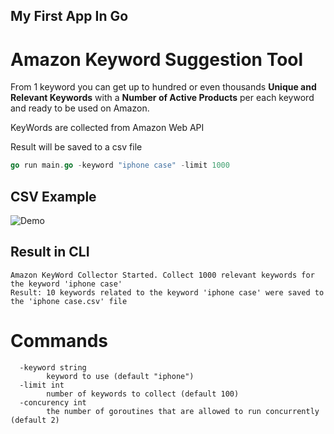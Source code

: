## My First App In Go

# Amazon Keyword Suggestion Tool
From 1 keyword you can get up to hundred or even thousands **Unique and Relevant Keywords** with a **Number of Active Products** per each keyword and ready to be used on Amazon.

KeyWords are collected from Amazon Web API

Result will be saved to a csv file

```go
go run main.go -keyword "iphone case" -limit 1000
```

## CSV Example
![Demo](https://i.imgur.com/OwCLSev.png)

## Result in CLI
```
Amazon KeyWord Collector Started. Collect 1000 relevant keywords for the keyword 'iphone case' 
Result: 10 keywords related to the keyword 'iphone case' were saved to the 'iphone case.csv' file 
```

# Commands
```
  -keyword string
        keyword to use (default "iphone")
  -limit int
        number of keywords to collect (default 100)
  -concurency int
        the number of goroutines that are allowed to run concurrently (default 2)
```